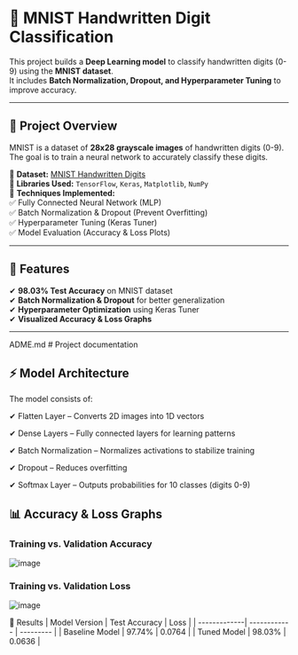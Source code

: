 # 🧠 MNIST Handwritten Digit Classification  
This project builds a **Deep Learning model** to classify handwritten digits (0-9) using the **MNIST dataset**.  
It includes **Batch Normalization, Dropout, and Hyperparameter Tuning** to improve accuracy.  

---

## 📌 Project Overview  
MNIST is a dataset of **28x28 grayscale images** of handwritten digits (0-9).  
The goal is to train a neural network to accurately classify these digits.  

🔹 **Dataset:** [MNIST Handwritten Digits](http://yann.lecun.com/exdb/mnist/)  
🔹 **Libraries Used:** `TensorFlow`, `Keras`, `Matplotlib`, `NumPy`  
🔹 **Techniques Implemented:**  
   ✅ Fully Connected Neural Network (MLP)  
   ✅ Batch Normalization & Dropout (Prevent Overfitting)  
   ✅ Hyperparameter Tuning (Keras Tuner)  
   ✅ Model Evaluation (Accuracy & Loss Plots)  

---

## 🚀 Features  
✔ **98.03% Test Accuracy** on MNIST dataset  
✔ **Batch Normalization & Dropout** for better generalization  
✔ **Hyperparameter Optimization** using Keras Tuner  
✔ **Visualized Accuracy & Loss Graphs**  

---

ADME.md                    # Project documentation


## ⚡ Model Architecture
The model consists of:

✔ Flatten Layer – Converts 2D images into 1D vectors

✔ Dense Layers – Fully connected layers for learning patterns

✔ Batch Normalization – Normalizes activations to stabilize training

✔ Dropout – Reduces overfitting

✔ Softmax Layer – Outputs probabilities for 10 classes (digits 0-9)

## 📊 Accuracy & Loss Graphs
### Training vs. Validation Accuracy
![image](https://github.com/user-attachments/assets/58de177e-5fbe-48b6-a883-6e6b6f47ef28)

### Training vs. Validation Loss
![image](https://github.com/user-attachments/assets/588b8cc4-e90e-43d3-886a-67817d31b4b1)


🎯 Results
| Model Version |	Test Accuracy |	Loss |
| -------------| ------------ | --------- |
| Baseline Model |	97.74%	| 0.0764 |
| Tuned Model	| 98.03%	| 0.0636 |



